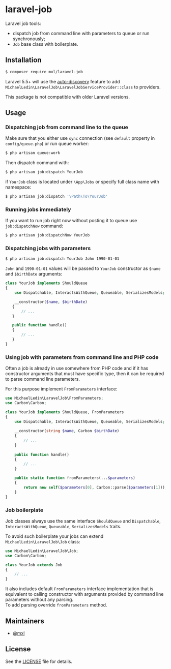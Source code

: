 # laravel-job
Laravel job tools:
- dispatch job from command line with parameters to queue or run synchronously;
- `Job` base class with boilerplate.

## Installation
```bash
$ composer require mxl/laravel-job
```

Laravel 5.5+ will use the [auto-discovery](https://medium.com/@taylorotwell/package-auto-discovery-in-laravel-5-5-ea9e3ab20518) feature to add `MichaelLedin\LaravelJob\LaravelJobServiceProvider::class` to providers.

This package is not compatible with older Laravel versions.

## Usage

### Dispatching job from command line to the queue

Make sure that you either use `sync` connection (see `default` property in `config/queue.php`) or run queue worker:

```bash
$ php artisan queue:work
```

Then dispatch command with:

```bash
$ php artisan job:dispatch YourJob
```

if `YourJob` class is located under `\App\Jobs` or specify full class name with namespace:

```bash
$ php artisan job:dispatch '\Path\To\YourJob'
```

### Running jobs immediately

If you want to run job right now without posting it to queue use `job:dispatchNow` command:

```bash
$ php artisan job:dispatchNow YourJob
``` 

### Dispatching jobs with parameters

```bash
$ php artisan job:dispatch YourJob John 1990-01-01
```

`John` and `1990-01-01` values will be passed to `YourJob` constructor as `$name` and `$birthDate` arguments:

```php
class YourJob implements ShouldQueue
{
    use Dispatchable, InteractsWithQueue, Queueable, SerializesModels;

    __constructor($name, $birthDate)
   {
       // ...
   }

   public function handle()
   {
       // ...
   }
}
```

### Using job with parameters from command line and PHP code

Often a job is already in use somewhere from PHP code and if it has constructor arguments that must have specific type, then it can be required to parse command line parameters.

For this purpose implement `FromParameters` interface:

```php
use MichaelLedin\LaravelJob\FromParameters;
use Carbon\Carbon;

class YourJob implements ShouldQueue, FromParameters
{
    use Dispatchable, InteractsWithQueue, Queueable, SerializesModels;
 
    __constructor(string $name, Carbon $birthDate)
    {
        // ...
    }
 
    public function handle()
    {
        // ...
    }

    public static function fromParameters(...$parameters)
    {
        return new self($parameters[0], Carbon::parse($parameters[1]));
    } 
}
```

### Job boilerplate

Job classes always use the same interface `ShouldQueue` and `Dispatchable`, `InteractsWithQueue`, `Queueable`, `SerializesModels` traits.

To avoid such boilerplate your jobs can extend `MichaelLedin\LaravelJob\Job` class:

```php
use MichaelLedin\LaravelJob\Job;
use Carbon\Carbon;

class YourJob extends Job
{
    // ...
}
```

It also includes default `FromParameters` interface implementation that is equivalent to calling constructor with arguments provided by command line parameters without any parsing.  
To add parsing override `fromParameters` method.

## Maintainers

- [@mxl](https://github.com/mxl)

## License

See the [LICENSE](https://github.com/mxl/laravel-job/blob/master/LICENSE) file for details.


